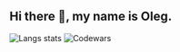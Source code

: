 ## Hi there 👋, my name is Oleg.

![Langs stats](https://github-readme-stats.vercel.app/api/top-langs/?username=Legabog&layout=compact)
![Codewars](https://github.r2v.ch/codewars?user=USERNAME&stroke=COLOR)
<!--
**Legabog/Legabog** is a ✨ _special_ ✨ repository because its `README.md` (this file) appears on your GitHub profile.
